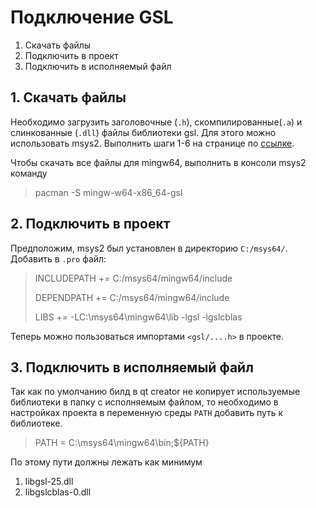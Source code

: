 # Подключение GSL

1. Скачать файлы
2. Подключить в проект
3. Подключить в исполняемый файл

## 1. Скачать файлы

Необходимо загрузить заголовочные (`.h`), скомпилированные(`.a`) и слинкованные (`.dll`) файлы библиотеки gsl. Для этого
можно использовать msys2. Выполнить шаги 1-6 на странице по [ссылке](https://www.msys2.org/).

Чтобы скачать все файлы для mingw64, выполнить в консоли msys2 команду

> pacman -S mingw-w64-x86_64-gsl

## 2. Подключить в проект

Предположим, msys2 был установлен в директорию `C:/msys64/`. Добавить в `.pro` файл:

> INCLUDEPATH += C:/msys64/mingw64/include
>
>DEPENDPATH += C:/msys64/mingw64/include
>
>LIBS += -LC:\msys64\mingw64\lib -lgsl -lgslcblas

Теперь можно пользоваться импортами `<gsl/....h>` в проекте.

## 3. Подключить в исполняемый файл

Так как по умолчанию билд в qt creator не копирует используемые библиотеки в папку с исполняемым файлом, то необходимо в
настройках проекта в переменную среды `PATH` добавить путь к библиотеке.

> PATH = C:\msys64\mingw64\bin;${PATH}

По этому пути должны лежать как минимум

1. libgsl-25.dll
2. libgslcblas-0.dll
